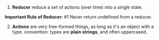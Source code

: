 1. **Reducer** reduce a set of actions (over time) into a single state.

**Important Rule of Reducer:**
#1 Never return undefined from a reducer.

2. **Actions** are very free-formed things, as long as it's an object with a type.
convention: types are **plain strings**, and often uppercased.
